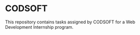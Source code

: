 # CODSOFT
This repository contains tasks assigned by CODSOFT for a Web Development Internship program.
